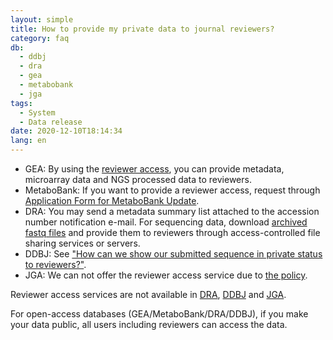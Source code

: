 ```yaml
---
layout: simple
title: How to provide my private data to journal reviewers?
category: faq
db:
  - ddbj
  - dra
  - gea
  - metabobank
  - jga
tags: 
  - System
  - Data release
date: 2020-12-10T18:14:34
lang: en
---
```


* GEA: By using the [reviewer access](/gea/reviewer-access-e.html), you can provide metadata, microarray data and NGS processed data to reviewers.
* MetaboBank: If you want to provide a reviewer access, request through [Application Form for MetaboBank Update](https://docs.google.com/forms/d/e/1FAIpQLSeaFdelfJ2aDvmOO4YrmOk5jql5dutx4vhLuBStoqUh5779OA/viewform).
* DRA: You may send a metadata summary list attached to the accession number notification e-mail. For sequencing data, download [archived fastq files](/dra/submission-e.html#fastq-sra-files) and provide them to reviewers through access-controlled file sharing services or servers.
* DDBJ: See ["How can we show our submitted sequence in private status to reviewers?"](/faq/en/paper-show-referee-e.html).
* JGA: We can not offer the reviewer access service due to [the policy](https://humandbs.dbcls.jp/faq#faq-20).

Reviewer access services are not available in [DRA](/dra/index-e.html), [DDBJ](/ddbj/index-e.html) and [JGA](/jga/index-e.html).

For open-access databases (GEA/MetaboBank/DRA/DDBJ), if you make your data public, all users including reviewers can access the data.